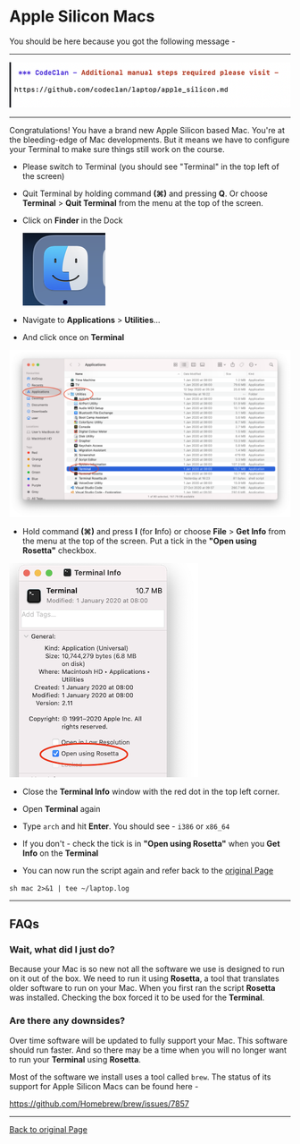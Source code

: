 # Apple Silicon Macs

You should be here because you got the following message -

---

![Terminal Messgage](images/terminal_msg.png)

---

Congratulations! You have a brand new Apple Silicon based Mac. You're at the bleeding-edge of Mac developments. But it means we have to configure your Terminal to make sure things still work on the course.

- Please switch to Terminal (you should see "Terminal" in the top left of the screen)

- Quit Terminal by holding command **(&#8984;)** and pressing **Q**. Or choose **Terminal**  > **Quit Terminal** from the menu at the top of the screen.

- Click on **Finder** in the Dock

  ![Finder](images/finder.png)

- Navigate to **Applications** > **Utilities**...

- And click once on **Terminal**

![Finder - Terminal](images/finder_terminal.png)

- Hold command **(&#8984;)** and press **I** (for **I**nfo) or choose **File** > **Get Info** from the menu at the top of the screen. Put a tick in the **"Open using Rosetta"** checkbox.

![Get Info](images/get_info.png)

- Close the **Terminal Info** window with the red dot in the top left corner.

- Open **Terminal** again  

- Type `arch` and hit **Enter**. You should see - `i386` or `x86_64`

- If you don't - check the tick is in **"Open using Rosetta"** when you **Get Info** on the **Terminal**

- You can now run the script again and refer back to the [original Page](https://github.com/codeclan/laptop)

```sh mac 2>&1 | tee ~/laptop.log```


---

## FAQs

### Wait, what did I just do?

Because your Mac is so new not all the software we use is designed to run on it out of the box. We need to run it using **Rosetta**, a tool that translates older software to run on your Mac. When you first ran the script **Rosetta** was installed. Checking the box forced it to be used for the **Terminal**.

### Are there any downsides?

Over time software will be updated to fully support your Mac. This software should run faster. And so there may be a time when you will no longer want to run your **Terminal** using **Rosetta**.

Most of the software we install uses a tool called `brew`. The status of its support for Apple Silicon Macs can be found here -

https://github.com/Homebrew/brew/issues/7857

---






[Back to original Page](https://github.com/codeclan/laptop)


